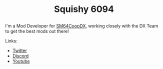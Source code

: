 # <p align=center> Squishy 6094 </p>
I'm a Mod Developer for [SM64CoopDX](https://sm64coopdx.com), working closely with the DX Team to get the best mods out there!

Links:
- [Twitter](https://twitter.com/6094Squishy)
- [Discord](https://discord.gg/2bg2FnFp6f)
- [Youtube](https://www.youtube.com/@Squishy6094)

<!-- ### [Sonic Robo Blast 2 Titlecards](https://github.com/Squishy6094/srb2-titlecards-coop) -->

<!--
**Squishy6094/Squishy6094** is a ✨ _special_ ✨ repository because its `README.md` (this file) appears on your GitHub profile.

Here are some ideas to get you started:

- 🔭 I’m currently working on ...
- 🌱 I’m currently learning ...
- 👯 I’m looking to collaborate on ...
- 🤔 I’m looking for help with ...
- 💬 Ask me about ...
- 📫 How to reach me: ...
- 😄 Pronouns: ...
- ⚡ Fun fact: ...
-->
